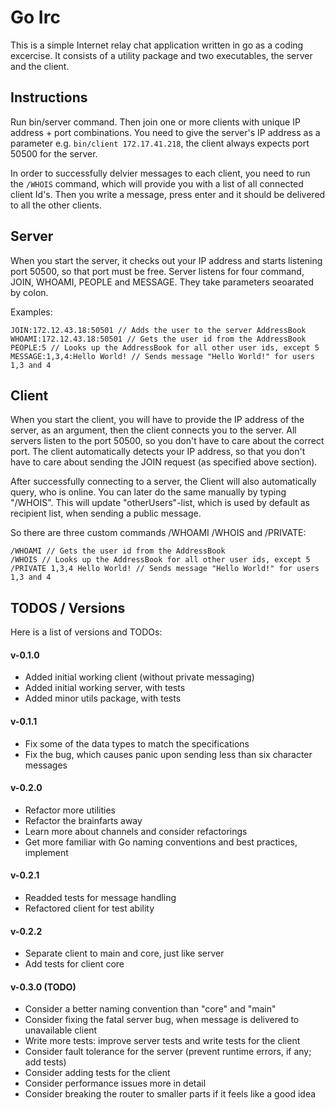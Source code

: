 # Go Irc

This is a simple Internet relay chat application written in go as a coding excercise.
It consists of a utility package and two executables, the server and the client.

## Instructions

Run bin/server command. Then join one or more clients with unique IP address + port
combinations. You need to give the server's IP address as a parameter e.g.
`bin/client 172.17.41.218`, the client always expects port 50500 for the server.

In order to successfully delvier messages to each client, you need to run the
`/WHOIS` command, which will provide you with a list of all connected client Id's.
Then you write a message, press enter and it should be delivered to all the other
clients.

## Server

When you start the server, it checks out your IP address and starts listening
port 50500, so that port must be free. Server listens for four command, JOIN,
WHOAMI, PEOPLE and MESSAGE. They take parameters seoarated by colon.

Examples:
```
JOIN:172.12.43.18:50501 // Adds the user to the server AddressBook
WHOAMI:172.12.43.18:50501 // Gets the user id from the AddressBook
PEOPLE:5 // Looks up the AddressBook for all other user ids, except 5
MESSAGE:1,3,4:Hello World! // Sends message "Hello World!" for users 1,3 and 4
```

## Client

When you start the client, you will have to provide the IP address of the server,
as an argument, then the client connects you to the server. All servers listen to
the port 50500, so you don't have to care about the correct port. The client
automatically detects your IP address, so that you don't have to care about
sending the JOIN request (as specified above section).

After successfully connecting to a server, the Client will also automatically
query, who is online. You can later do the same manually by typing "/WHOIS".
This will update "otherUsers"-list, which is used by default as recipient list,
when sending a public message.

So there are three custom commands /WHOAMI /WHOIS and /PRIVATE:
```
/WHOAMI // Gets the user id from the AddressBook
/WHOIS // Looks up the AddressBook for all other user ids, except 5
/PRIVATE 1,3,4 Hello World! // Sends message "Hello World!" for users 1,3 and 4
```

## TODOS / Versions

Here is a list of versions and TODOs:

#### v-0.1.0

- Added initial working client (without private messaging)
- Added initial working server, with tests
- Added minor utils package, with tests

#### v-0.1.1

- Fix some of the data types to match the specifications
- Fix the bug, which causes panic upon sending less than six character messages

#### v-0.2.0

- Refactor more utilities
- Refactor the brainfarts away
- Learn more about channels and consider refactorings
- Get more familiar with Go naming conventions and best practices, implement

#### v-0.2.1

- Readded tests for message handling
- Refactored client for test ability

#### v-0.2.2

- Separate client to main and core, just like server
- Add tests for client core

#### v-0.3.0 (TODO)

- Consider a better naming convention than "core" and "main"
- Consider fixing the fatal server bug, when message is delivered to unavailable client
- Write more tests: improve server tests and write tests for the client
- Consider fault tolerance for the server (prevent runtime errors, if any; add tests)
- Consider adding tests for the client
- Consider performance issues more in detail
- Consider breaking the router to smaller parts if it feels like a good idea